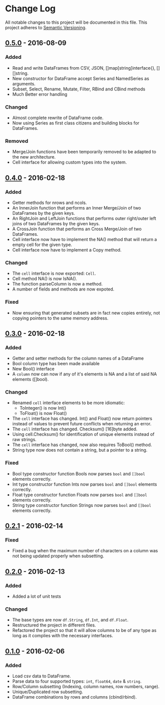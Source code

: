 # Change Log
All notable changes to this project will be documented in this file.
This project adheres to [Semantic Versioning](http://semver.org/).

## [0.5.0] - 2016-08-09
### Added
- Read and write DataFrames from CSV, JSON, []map[string]interface{},
  [][]string.
- New constructor for DataFrame accept Series and NamedSeries as
  arguments.
- Subset, Select, Rename, Mutate, Filter, RBind and CBind methods
- Much Better error handling

### Changed
- Almost complete rewrite of DataFrame code.
- Now using Series as first class citizens and building blocks for
  DataFrames.

### Removed
- Merge/Join functions have been temporarily removed to be adapted to
  the new architecture.
- Cell interface for allowing custom types into the system.

## [0.4.0] - 2016-02-18
### Added
- Getter methods for nrows and ncols.
- An InnerJoin function that performs an Inner Merge/Join of two
  DataFrames by the given keys.
- An RightJoin and LeftJoin functions that performs outer right/outer
  left joins of two DataFrames by the given keys.
- A CrossJoin function that performs an Cross Merge/Join of two
  DataFrames.
- Cell interface now have to implement the NA() method that will
  return a empty cell for the given type.
- Cell interface now have to implement a Copy method.

### Changed
- The `cell` interface is now exported: `Cell`.
- Cell method NA() is now IsNA().
- The function parseColumn is now a method.
- A number of fields and methods are now expoted.

### Fixed
- Now ensuring that generated subsets are in fact new copies entirely,
  not copying pointers to the same memory address.

## [0.3.0] - 2016-02-18
### Added
- Getter and setter methods for the column names of a DataFrame
- Bool column type has been made available
- New Bool() interface
- A `column` now can now if any of it's elements is NA and a list of
  said NA elements ([]bool).

### Changed
- Renamed `cell` interface elements to be more idiomatic:
    - ToInteger() is now Int()
    - ToFloat() is now Float()
- The `cell` interface has changed. Int() and Float() now
  return pointers instead of values to prevent future conflicts when
  returning an error. 
- The `cell` interface has changed. Checksum() [16]byte added.
- Using cell.Checksum() for identification of unique elements instead
  of raw strings.
- The `cell` interface has changed, now also requires ToBool() method.
- String type now does not contain a string, but a pointer to a string.

### Fixed
- Bool type constructor function Bools now parses `bool` and `[]bool`
  elements correctly.
- Int type constructor function Ints now parses `bool` and `[]bool`
  elements correctly.
- Float type constructor function Floats now parses `bool` and `[]bool`
  elements correctly.
- String type constructor function Strings now parses `bool` and `[]bool`
  elements correctly.

## [0.2.1] - 2016-02-14
### Fixed
- Fixed a bug when the maximum number of characters on a column was
  not being updated properly when subsetting.

## [0.2.0] - 2016-02-13
### Added
- Added a lot of unit tests

### Changed
- The base types are now `df.String`, `df.Int`, and `df.Float`.
- Restructured the project in different files.
- Refactored the project so that it will allow columns to be of any
  type as long as it complies with the necessary interfaces.


## [0.1.0] - 2016-02-06
### Added
- Load csv data to DataFrame.
- Parse data to four supported types: `int`, `float64`, `date`
  & `string`.
- Row/Column subsetting (Indexing, column names, row numbers, range).
- Unique/Duplicated row subsetting.
- DataFrame combinations by rows and columns (cbind/rbind).

[0.1.0]:https://github.com/kniren/gota/compare/v0.1.0...v0.1.0
[0.2.0]:https://github.com/kniren/gota/compare/v0.1.0...v0.2.0
[0.2.1]:https://github.com/kniren/gota/compare/v0.2.0...v0.2.1
[0.3.0]:https://github.com/kniren/gota/compare/v0.2.1...v0.3.0
[0.4.0]:https://github.com/kniren/gota/compare/v0.3.0...v0.4.0
[0.5.0]:https://github.com/kniren/gota/compare/v0.4.0...v0.5.0
